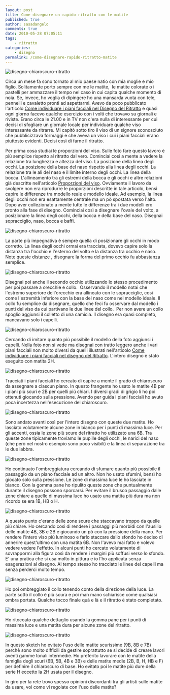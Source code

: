 ```yaml
---
layout: post
title: Come disegnare un rapido ritratto con le matite
published: true
author: sasadangelo
comments: true
date: 2010-05-28 07:05:11
tags:
    - ritratto
categories:
    - disegno
permalink: /come-disegnare-rapido-ritratto-matite
---
```


![](https://www.disegnoepittura.it/wp-content/uploads/disegno-chiaroscuro-ritratto-10.jpg "disegno-chiaroscuro-ritratto")

Circa un mese fa sono tornato al mio paese natio con mia moglie e mio figlio. Solitamente porto sempre con me le matite,  le matite colorate o i pastelli per ammazzare il tempo nel caso in cui capita qualche momento di noia. Se, invece, ho voglia di dipingere ho una mansarda vuota con tele, pennelli e cavaletto pronti ad aspettarmi. Avevo da poco pubblicato l'articolo [Come individuare i piani facciali nel Disegno del Ritratto](https://www.disegnoepittura.it/come-individuare-piani-facciali-disegno-ritratto/) e quasi ogni giorno facevo qualche esercizio con i volti che trovavo su giornali e riviste. Erano circa le 21.00 e in TV non c'era nulla di interessante per cui decisi di sfogliare un giornale locale per individuare qualche viso interessante da ritrarre. Mi capitò sotto tiro il viso di un signore sconosciuto che pubblicizzava formaggi e che aveva un viso i cui i piani facciali erano piuttosto evidenti. Decisi così di farne il ritratto.

Per prima cosa studiai le proporzioni del viso. Sulle foto fare questo lavoro è più semplice rispetto al ritratto dal vero. Cominciai così a mente a vedere la relazione tra lunghezza e altezza del viso. La posizione della linea degli occhi. La posizione della base del naso rispetto alla linea degli occhi. La relazione tra le ali del naso e il limite interno degli occhi. La linea della bocca. L'allineamento tra gli estremi della bocca e gli occhi e altre relazioni già descritte nell'articolo [Proporzioni del viso](https://www.disegnoepittura.it/proporzioni-viso/). Ovviamente il lavoro da svolgere non era riprodurre le proporzioni descritte in tale articolo, bensì capire le differenze tra modello reale e modello ideale. Ad esempio, la linea degli occhi non era esattamente centrale ma un pò spostata verso l'alto. Dopo aver collezionato a mente tutte le differenze tra i due modelli ero pronto alla fase di disegno. Cominciai così a disegnare l'ovale del volto, a posizionare la linea degli occhi, della bocca e della base del naso. Disegnai sopracciglio, naso, bocca e baffi.

![](https://www.disegnoepittura.it/wp-content/uploads/disegno-chiaroscuro-ritratto-1.jpg "disegno-chiaroscuro-ritratto")

La parte più impegnativa è sempre quella di posizionare gli occhi in modo corretto. La linea degli occhi ormai era tracciata, dovevo capire solo la distanza tra l'occhio e l'esterno del volto e la distanza tra occhio e naso. Note queste distanze , disegnare la forma del primo occhio fu abbastanza semplice.

![](https://www.disegnoepittura.it/wp-content/uploads/disegno-chiaroscuro-ritratto-2.jpg "disegno-chiaroscuro-ritratto")

Disegnai poi anche il secondo occhio utilizzando lo stesso procedimento per poi passare a orecchie e collo.  Osservando il modello notai che l'estremo superiore dell'orecchio era allineato con le sopracciglie, così come l'estremità inferiore con la base del naso come nel modello ideale. Il collo fu semplice da disegnare, quello che feci fu osservare dal modello i punti del viso da cui partivano le due linee del collo.  Per non avere un collo spoglio aggiunsi il colletto di una camicia. Il disegno era quasi completo, mancavano solo i capelli.

![](https://www.disegnoepittura.it/wp-content/uploads/disegno-chiaroscuro-ritratto-3.jpg "disegno-chiaroscuro-ritratto")

Cercando di imitare quanto più possibile il modello della foto aggiunsi i capelli. Nella foto non si vede ma disegnai con tratto leggero anche i vari piani facciali non molto diversi da quelli illustrati nell'articolo [Come individuare i piani facciali nel disegno del Ritratto](https://www.disegnoepittura.it/come-individuare-piani-facciali-disegno-ritratto/). L'intero disegno è stato eseguito con matita 2H.

![](https://www.disegnoepittura.it/wp-content/uploads/disegno-chiaroscuro-ritratto-4.jpg "disegno-chiaroscuro-ritratto")

Tracciati i piani facciali ho cercato di capire a mente il grado di chiaroscuro da assegnare a ciascun piano. In questo frangente ho usato le matite 4B per i piani più scuri e 2B per quelli più chiari. I diversi gradi di grigio li ho poi ottenuti giocando sulla pressione. Avendo per guida i piani facciali ho avuto poca incertezza nell'esecuzione del chiaroscuro.

![](https://www.disegnoepittura.it/wp-content/uploads/disegno-chiaroscuro-ritratto-5.jpg "disegno-chiaroscuro-ritratto")

Sono andato avanti così per l'intero disegno con queste due matite. Ho lasciato volutamente alcune zone in bianco per i punti di massima luce. Per gli accenti, ossia le zone più scure del ritratto ho utilizzato una 6B. Tra queste zone tipicamente troviamo le pupille degli occhi, le narici del naso (che però nel nostro esempio sono poco visibili) e la linea di separazione tra le due labbra.

![](https://www.disegnoepittura.it/wp-content/uploads/disegno-chiaroscuro-ritratto-6.jpg "disegno-chiaroscuro-ritratto")

Ho continuato l'ombreggiatura cercando di sfumare quanto più possibile il passaggio da un piano facciale ad un altro. Non ho usato sfumini, bensì ho giocato solo sulla pressione. Le zone di massima luce le ho lasciate in bianco. Con la gomma pane ho ripulito queste zone che puntualmente durante il disegno possono sporcarsi. Per evitare il brusco passaggio dalle zone chiare a quelle di massima luce ho usato una matita più dura ma non ricordo se era 1B, HB o H.

![](https://www.disegnoepittura.it/wp-content/uploads/disegno-chiaroscuro-ritratto-7.jpg "disegno-chiaroscuro-ritratto")

A questo punto c'erano delle zone scure che staccavano troppo da quelle più chiare. Ho cercando così di rendere i passaggi più morbidi con l'ausilio delle matite 4B, 3B e 2B e giocando un pò con la pressione della mano. Per rendere l'intero viso più luminoso e farlo staccare dallo sfondo ho deciso di annerire quest'ultimo con una matita 6B. Non l'avevo mai fatto e volevo vedere vedere l'effetto. In alcuni punti ho cercato volutamente di sovrappormi alla figura così da rendere i margini più soffusi verso lo sfondo. E' una pratica che si usa molto in pittura e io l'ho applicata senza esagerazioni al disegno. Al tempo stesso ho tracciato le linee dei capelli ma senza perderci molto tempo.

![](https://www.disegnoepittura.it/wp-content/uploads/disegno-chiaroscuro-ritratto-8.jpg "disegno-chiaroscuro-ritratto")

Ho poi ombreggiato il collo tenendo conto della direzione della luce. La parte sotto il collo è più scura e poi man mano schiarisce come qualsiasi ombra portata. Qualche tocco finale quà e là e il ritratto è stato completato.

![](https://www.disegnoepittura.it/wp-content/uploads/disegno-chiaroscuro-ritratto-9.jpg "disegno-chiaroscuro-ritratto")

Ho ritoccato qualche dettaglio usando la gomma pane per i punti di massima luce e una matita dura per alcune zone del ritratto.

![](https://www.disegnoepittura.it/wp-content/uploads/disegno-chiaroscuro-ritratto-10.jpg "disegno-chiaroscuro-ritratto")

In questo sketch ho evitato l'uso delle matite scurissime (9B, 8B e 7B) perchè sono molto difficili da gestire soprattutto se si decide di creare lavori aventi gamme tonali intermedie. Ho preferito lavorare con le matite della famiglia degli scuri (6B, 5B, 4B e 3B) e delle matite medie (2B, B, H, HB e F) per definire il chiaroscuro di base. Ho evitato poi le matite più dure della serie H eccetto la 2H usata per il disegno.

In giro per la rete trovo spesso opinioni discordanti tra gli artisti sulle matite da usare, voi come vi regolate con l'uso delle matite?
